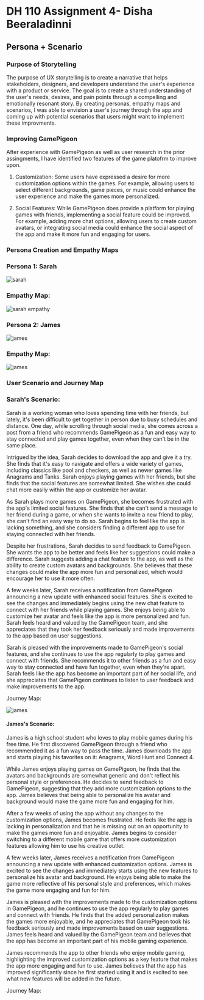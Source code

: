 # DH 110 Assignment 4- Disha Beeraladinni

## Persona + Scenario

### Purpose of Storytelling

The purpose of UX storytelling is to create a narrative that helps stakeholders, designers, and developers understand the user's experience with a product or service. The goal is to create a shared understanding of the user's needs, desires, and pain points through a compelling and emotionally resonant story. By creating personas, empathy maps and scenarios, I was able to envision a user's journey through the app and coming up with potential scenarios that users might want to implement these improvments. 

### Improving GamePigeon

After experience with GamePigeon as well as user research in the prior assingments, I have identified two features of the game platofrm to improve upon.

1. Customization: Some users have expressed a desire for more customization options within the games. For example, allowing users to select different backgrounds, game pieces, or music could enhance the user experience and make the games more personalized.

2. Social Features: While GamePigeon does provide a platform for playing games with friends, implementing a social feature could be improved. For example, adding more chat options, allowing users to create custom avatars, or integrating social media could enhance the social aspect of the app and make it more fun and engaging for users.


### Persona Creation and Empathy Maps

### Persona 1: Sarah

![sarah](sarah.png)


### Empathy Map:

![sarah empathy](empathy1.png)


### Persona 2: James

![james](james.png)


### Empathy Map:

![james](empathyjames.png)

### User Scenario and Journey Map

### Sarah's Scenario:

Sarah is a working woman who loves spending time with her friends, but lately, it's been difficult to get together in person due to busy schedules and distance. One day, while scrolling through social media, she comes across a post from a friend who recommends GamePigeon as a fun and easy way to stay connected and play games together, even when they can't be in the same place.

Intrigued by the idea, Sarah decides to download the app and give it a try. She finds that it's easy to navigate and offers a wide variety of games, including classics like pool and checkers, as well as newer games like Anagrams and Tanks. Sarah enjoys playing games with her friends, but she finds that the social features are somewhat limited. She wishes she could chat more easily within the app or customize her avatar.

As Sarah plays more games on GamePigeon, she becomes frustrated with the app's limited social features. She finds that she can't send a message to her friend during a game, or when she wants to invite a new friend to play, she can't find an easy way to do so. Sarah begins to feel like the app is lacking something, and she considers finding a different app to use for staying connected with her friends.

Despite her frustrations, Sarah decides to send feedback to GamePigeon. She wants the app to be better and feels like her suggestions could make a difference. Sarah suggests adding a chat feature to the app, as well as the ability to create custom avatars and backgrounds. She believes that these changes could make the app more fun and personalized, which would encourage her to use it more often.

A few weeks later, Sarah receives a notification from GamePigeon announcing a new update with enhanced social features. She is excited to see the changes and immediately begins using the new chat feature to connect with her friends while playing games. She enjoys being able to customize her avatar and feels like the app is more personalized and fun. Sarah feels heard and valued by the GamePigeon team, and she appreciates that they took her feedback seriously and made improvements to the app based on user suggestions.

Sarah is pleased with the improvements made to GamePigeon's social features, and she continues to use the app regularly to play games and connect with friends. She recommends it to other friends as a fun and easy way to stay connected and have fun together, even when they're apart. Sarah feels like the app has become an important part of her social life, and she appreciates that GamePigeon continues to listen to user feedback and make improvements to the app.

Journey Map:

![james](jmap.png)


#### James's Scenario:

James is a high school student who loves to play mobile games during his free time. He first discovered GamePigeon through a friend who recommended it as a fun way to pass the time. James downloads the app and starts playing his favorites on it: Anagrams, Word Hunt and Connect 4.

While James enjoys playing games on GamePigeon, he finds that the avatars and backgrounds are somewhat generic and don't reflect his personal style or preferences. He decides to send feedback to GamePigeon, suggesting that they add more customization options to the app. James believes that being able to personalize his avatar and background would make the game more fun and engaging for him.

After a few weeks of using the app without any changes to the customization options, James becomes frustrated. He feels like the app is lacking in personalization and that he is missing out on an opportunity to make the games more fun and enjoyable. James begins to consider switching to a different mobile game that offers more customization features allowing him to use his creative outlet.

A few weeks later, James receives a notification from GamePigeon announcing a new update with enhanced customization options. James is excited to see the changes and immediately starts using the new features to personalize his avatar and background. He enjoys being able to make the game more reflective of his personal style and preferences, which makes the game more engaging and fun for him.

James is pleased with the improvements made to the customization options in GamePigeon, and he continues to use the app regularly to play games and connect with friends. He finds that the added personalization makes the games more enjoyable, and he appreciates that GamePigeon took his feedback seriously and made improvements based on user suggestions. James feels heard and valued by the GamePigeon team and believes that the app has become an important part of his mobile gaming experience.

James recommends the app to other friends who enjoy mobile gaming, highlighting the improved customization options as a key feature that makes the app more engaging and fun to use. James believes that the app has improved significantly since he first started using it and is excited to see what new features will be added in the future.

Journey Map:





